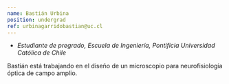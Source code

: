 ```yaml
---
name: Bastián Urbina
position: undergrad
ref: urbinagarridobastian@uc.cl
---
```


- _Estudiante de pregrado, Escuela de Ingeniería, Pontificia Universidad Católica de Chile_

Bastián está trabajando en el diseño de un microscopio para neurofisiología óptica de campo amplio.